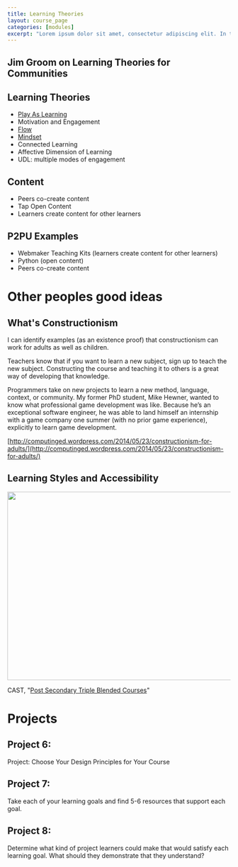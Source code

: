 ```yaml
---
title: Learning Theories
layout: course_page
categories: [modules]
excerpt: "Lorem ipsum dolor sit amet, consectetur adipiscing elit. In tincidunt ac tortor ut vehicula. Mauris luctus nibh congue libero fermentum porttitor. Sed adipiscing sapien non velit venenatis, eu aliquam quam vestibulum. "
---
```


## Jim Groom on Learning Theories for Communities

## Learning Theories

 - [Play As Learning](http://web.media.mit.edu/~mres/papers/CC2007-handout.pdf)
 - Motivation and Engagement
 - [Flow](http://www.ted.com/talks/mihaly_csikszentmihalyi_on_flow)
 - [Mindset](https://www.stanford.edu/dept/psychology/cgi-bin/drupalm/system/files/Intelligence%20Praise%20Can%20Undermine%20Motivation%20and%20Performance.pdf)
 - Connected Learning
 - Affective Dimension of Learning
 - UDL: multiple modes of engagement

## Content

 - Peers co-create content 
 - Tap Open Content 
 - Learners create content for other learners

## P2PU Examples

 - Webmaker Teaching Kits (learners create content for other learners)
 - Python (open content)
 - Peers co-create content


# Other peoples good ideas

## What's Constructionism

I can identify examples (as an existence proof) that constructionism can work for adults as well as children.

Teachers know that if you want to learn a new subject, sign up to teach the new subject. Constructing the course and teaching it to others is a great way of developing that knowledge.

Programmers take on new projects to learn a new method, language, context, or community. My former PhD student, Mike Hewner, wanted to know what professional game development was like. Because he’s an exceptional software engineer, he was able to land himself an internship with a game company one summer (with no prior game experience), explicitly to learn game development.

[http://computinged.wordpress.com/2014/05/23/constructionism-for-adults/](http://computinged.wordpress.com/2014/05/23/constructionism-for-adults/)

## Learning Styles and Accessibility

<img src="//discourse-uploads.s3.amazonaws.com/132cf9b76ed895d43ed6c956d8535e85c2734e14397.png" width="690" height="426"> 

CAST, "[Post Secondary Triple Blended Courses](http://udloncourse.cast.org/page/planning_course#.U3-6AVhdVy9)"

# Projects

## Project 6: 
Project: Choose Your Design Principles for Your Course

## Project 7: 
Take each of your learning goals and find 5-6 resources that support each goal. 

## Project 8: 
Determine what kind of project learners could make that would satisfy each learning goal. What should they demonstrate that they understand? 
